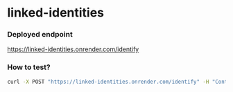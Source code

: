 # linked-identities

### Deployed endpoint


https://linked-identities.onrender.com/identify

### How to test?

```bash
curl -X POST "https://linked-identities.onrender.com/identify" -H "Content-type: application/json" -d '{"email":"abc@gmail.com","phoneNumber":"123"}'
```

